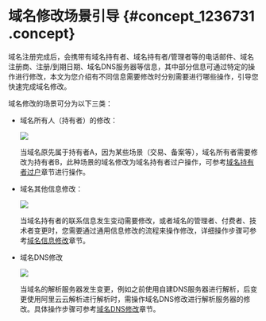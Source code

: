 # 域名修改场景引导 {#concept_1236731 .concept}

域名注册完成后，会携带有域名持有者、域名持有者/管理者等的电话邮件、域名注册商、注册/到期日期、域名DNS服务器等信息，其中部分信息可通过特定的操作进行修改，本文为您介绍有不同信息需要修改时分别需要进行哪些操作，引导您快速完成域名修改。

域名修改的场景可分为以下三类：

-   域名所有人（持有者）的修改：

    ![](http://static-aliyun-doc.oss-cn-hangzhou.aliyuncs.com/assets/img/987650/156353036752132_zh-CN.png)

    当域名原先属于持有者A，因为某些场景（交易、备案等），域名所有者需要修改为持有者B，此种场景的域名修改为域名持有者过户操作，可参考[域名持有者过户](intl.zh-CN/域名管理/域名持有者过户.md#)章节进行操作。

-   域名其他信息修改：

    ![](http://static-aliyun-doc.oss-cn-hangzhou.aliyuncs.com/assets/img/987650/156353036752161_zh-CN.png)

    当域名持有者的联系信息发生变动需要修改，或者域名的管理者、付费者、技术者变更时，您需要通过通用信息修改的流程来操作修改，详细操作步骤可参考[域名信息修改](intl.zh-CN/域名管理/域名信息修改.md#)章节。

-   域名DNS修改

    ![](http://static-aliyun-doc.oss-cn-hangzhou.aliyuncs.com/assets/img/987650/156353036752200_zh-CN.png)

    当域名的解析服务器发生变更，例如之前使用自建DNS服务器进行解析，后变更使用阿里云云解析进行解析时，需操作域名DNS修改进行解析服务器的修改。具体操作步骤可参考[域名DNS修改](intl.zh-CN/域名管理/域名DNS修改.md#)章节。


